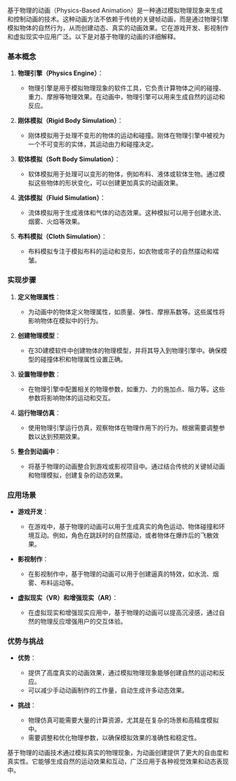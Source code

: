 基于物理的动画（Physics-Based Animation）是一种通过模拟物理现象来生成和控制动画的技术。这种动画方法不依赖于传统的关键帧动画，而是通过物理引擎模拟物体的自然行为，从而创建动态、真实的动画效果。它在游戏开发、影视制作和虚拟现实中应用广泛。以下是对基于物理的动画的详细解释。

### 基本概念

1. **物理引擎（Physics Engine）**：
   - 物理引擎是用于模拟物理现象的软件工具，它负责计算物体之间的碰撞、重力、摩擦等物理效果。在动画中，物理引擎可以用来生成自然的运动和反应。

2. **刚体模拟（Rigid Body Simulation）**：
   - 刚体模拟用于处理不变形的物体的运动和碰撞。刚体在物理引擎中被视为一个不可变形的实体，其运动由力和碰撞决定。

3. **软体模拟（Soft Body Simulation）**：
   - 软体模拟用于处理可以变形的物体，例如布料、液体或软体生物。通过模拟这些物体的形状变化，可以创建更加真实的动画效果。

4. **流体模拟（Fluid Simulation）**：
   - 流体模拟用于生成液体和气体的动态效果。这种模拟可以用于创建水流、烟雾、火焰等效果。

5. **布料模拟（Cloth Simulation）**：
   - 布料模拟专注于模拟布料的运动和变形，如衣物或帘子的自然摆动和褶皱。

### 实现步骤

1. **定义物理属性**：
   - 为动画中的物体定义物理属性，如质量、弹性、摩擦系数等。这些属性将影响物体在模拟中的行为。

2. **创建物理模型**：
   - 在3D建模软件中创建物体的物理模型，并将其导入到物理引擎中。确保模型的碰撞体积和物理属性设置正确。

3. **设置物理参数**：
   - 在物理引擎中配置相关的物理参数，如重力、力的施加点、阻力等。这些参数将影响物体的运动和交互。

4. **运行物理仿真**：
   - 使用物理引擎运行仿真，观察物体在物理作用下的行为。根据需要调整参数以达到预期效果。

5. **整合到动画中**：
   - 将基于物理的动画整合到游戏或影视项目中。通过结合传统的关键帧动画和物理模拟，创建复杂的动态效果。

### 应用场景

- **游戏开发**：
  - 在游戏中，基于物理的动画可以用于生成真实的角色运动、物体碰撞和环境互动。例如，角色在跳跃时的自然摆动，或者物体在爆炸后的飞散效果。

- **影视制作**：
  - 在影视制作中，基于物理的动画可以用于创建逼真的特效，如水流、烟雾、布料运动等。

- **虚拟现实（VR）和增强现实（AR）**：
  - 在虚拟现实和增强现实应用中，基于物理的动画可以提高沉浸感，通过自然的物理反应增强用户的交互体验。

### 优势与挑战

- **优势**：
  - 提供了高度真实的动画效果，通过模拟物理现象能够创建自然的运动和反应。
  - 可以减少手动动画制作的工作量，自动生成许多动态效果。

- **挑战**：
  - 物理仿真可能需要大量的计算资源，尤其是在复杂的场景和高精度模拟中。
  - 需要调整和优化物理参数，以确保模拟效果的准确性和稳定性。

基于物理的动画技术通过模拟真实的物理现象，为动画创建提供了更大的自由度和真实性。它能够生成自然的运动效果和互动，广泛应用于各种视觉效果和动态表现中。